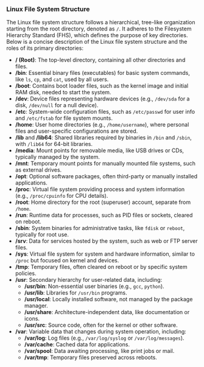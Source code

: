 ### Linux File System Structure

The Linux file system structure follows a hierarchical, tree-like organization starting from the root directory, denoted as `/`. It adheres to the Filesystem Hierarchy Standard (FHS), which defines the purpose of key directories. Below is a concise description of the Linux file system structure and the roles of its primary directories:

- **/ (Root)**: The top-level directory, containing all other directories and files.
- **/bin**: Essential binary files (executables) for basic system commands, like `ls`, `cp`, and `cat`, used by all users.
- **/boot**: Contains boot loader files, such as the kernel image and initial RAM disk, needed to start the system.
- **/dev**: Device files representing hardware devices (e.g., `/dev/sda` for a disk, `/dev/null` for a null device).
- **/etc**: System-wide configuration files, such as `/etc/passwd` for user info and `/etc/fstab` for file system mounts.
- **/home**: User home directories (e.g., `/home/username`), where personal files and user-specific configurations are stored.
- **/lib** and **/lib64**: Shared libraries required by binaries in `/bin` and `/sbin`, with `/lib64` for 64-bit libraries.
- **/media**: Mount points for removable media, like USB drives or CDs, typically managed by the system.
- **/mnt**: Temporary mount points for manually mounted file systems, such as external drives.
- **/opt**: Optional software packages, often third-party or manually installed applications.
- **/proc**: Virtual file system providing process and system information (e.g., `/proc/cpuinfo` for CPU details).
- **/root**: Home directory for the root (superuser) account, separate from `/home`.
- **/run**: Runtime data for processes, such as PID files or sockets, cleared on reboot.
- **/sbin**: System binaries for administrative tasks, like `fdisk` or `reboot`, typically for root use.
- **/srv**: Data for services hosted by the system, such as web or FTP server files.
- **/sys**: Virtual file system for system and hardware information, similar to `/proc` but focused on kernel and devices.
- **/tmp**: Temporary files, often cleared on reboot or by specific system policies.
- **/usr**: Secondary hierarchy for user-related data, including:
    - **/usr/bin**: Non-essential user binaries (e.g., `gcc`, `python`).
    - **/usr/lib**: Libraries for `/usr/bin` programs.
    - **/usr/local**: Locally installed software, not managed by the package manager.
    - **/usr/share**: Architecture-independent data, like documentation or icons.
    - **/usr/src**: Source code, often for the kernel or other software.
- **/var**: Variable data that changes during system operation, including:
    - **/var/log**: Log files (e.g., `/var/log/syslog` or `/var/log/messages`).
    - **/var/cache**: Cached data for applications.
    - **/var/spool**: Data awaiting processing, like print jobs or mail.
    - **/var/tmp**: Temporary files preserved across reboots.